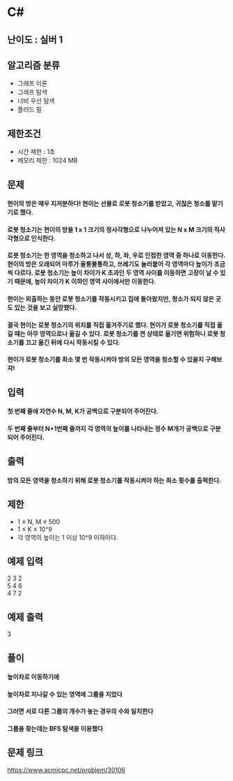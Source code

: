 # C#

## 난이도 : 실버 1

## 알고리즘 분류
  - 그래프 이론
  - 그래프 탐색
  - 너비 우선 탐색
  - 플러드 필

## 제한조건
  - 시간 제한 : 1초
  - 메모리 제한 : 1024 MB

## 문제
#### 현이의 방은 매우 지저분하다! 현이는 선물로 로봇 청소기를 받았고, 귀찮은 청소를 맡기기로 했다.
#### 로봇 청소기는 현이의 방을 1 x 1 크기의 정사각형으로 나누어져 있는 N x M 크기의 직사각형으로 인식한다.
#### 로봇 청소기는 한 영역을 청소하고 나서 상, 하, 좌, 우로 인접한 영역 중 하나로 이동한다. 현이의 방은 오래되어 마루가 울퉁불퉁하고, 쓰레기도 눌러붙어 각 영역마다 높이가 조금씩 다르다. 로봇 청소기는 높이 차이가 K 초과인 두 영역 사이를 이동하면 고장이 날 수 있기 때문에, 높이 차이가 K 이하인 영역 사이에서만 이동한다.
#### 현이는 외출하는 동안 로봇 청소기를 작동시키고 집에 돌아왔지만, 청소가 되지 않은 곳도 있는 것을 보고 실망했다.
#### 결국 현이는 로봇 청소기의 위치를 직접 옮겨주기로 했다. 현이가 로봇 청소기를 직접 옮길 때는 아무 영역으로나 옮길 수 있다. 로봇 청소기를 켠 상태로 옮기면 위험하니 로봇 청소기를 끄고 옮긴 뒤에 다시 작동시킬 수 있다.
#### 현이가 로봇 청소기를 최소 몇 번 작동시켜야 방의 모든 영역을 청소할 수 있을지 구해보자!

## 입력
#### 첫 번째 줄에 자연수 N, M, K가 공백으로 구분되어 주어진다.
#### 두 번째 줄부터 N+1번째 줄까지 각 영역의 높이를 나타내는 정수 M개가 공백으로 구분되어 주어진다.

## 출력
#### 방의 모든 영역을 청소하기 위해 로봇 청소기를 작동시켜야 하는 최소 횟수를 출력한다.

## 제한
  - 1 ≤ N, M ≤ 500
  - 1 ≤ K ≤ 10^9
  - 각 영역의 높이는 1 이상 10^9 이하이다.

## 예제 입력
2 3 2<br/>
5 4 6<br/>
4 7 2<br/>

## 예제 출력
3<br/>

## 풀이
#### 높이차로 이동하기에
#### 높이차로 지나갈 수 있는 영역에 그룹을 지었다
#### 그러면 서로 다른 그룹의 개수가 놓는 경우의 수와 일치한다
#### 그룹을 찾는데는 BFS 탐색을 이용했다

## 문제 링크
https://www.acmicpc.net/problem/30106